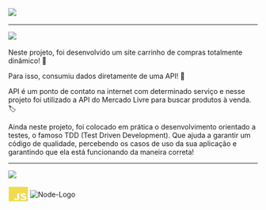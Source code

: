 
<div align="start">

<img src="https://img.shields.io/static/v1?label=Projeto&message=Shopping Cart &color=red&style=for-the-badge&logo=github"/>

---   

<img src="https://img.shields.io/static/v1?label=Finalidade&message=Contexto&color=blue&style=for-the-badge&logo=github"/>
<p> Neste projeto, foi desenvolvido um site carrinho de compras totalmente dinâmico! 🛒

Para isso, consumiu dados diretamente de uma API! 🤩

API é um ponto de contato na internet com determinado serviço e nesse projeto foi utilizado a API do Mercado Livre para buscar produtos à venda. 🏷

Ainda neste projeto, foi colocado em prática o desenvolvimento orientado a testes, o famoso TDD (Test Driven Development). Que ajuda a garantir um código de qualidade, percebendo os casos de uso da sua aplicação e garantindo que ela está funcionando da maneira correta! 
</p>


---   

<img src="https://img.shields.io/static/v1?label=Habilidades Aprendidas&message=Ferramentas e Tecnologias&color=yellow&style=for-the-badge&logo=github"/>
<p></p> 
<img align="center" alt="Suelem-Js" height="30" width="40" src="https://raw.githubusercontent.com/devicons/devicon/master/icons/javascript/javascript-plain.svg">
<img align="center" alt="Node-Logo" height="30" width="40" src="https://cdn.jsdelivr.net/gh/devicons/devicon/icons/nodejs/nodejs-original.svg"></a>
<p></p> 

